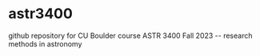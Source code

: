# astr3400

github repository for CU Boulder course ASTR 3400 Fall 2023 -- research methods in astronomy
